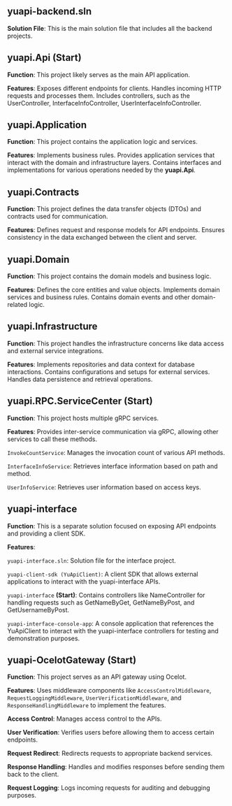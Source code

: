 ## yuapi-backend.sln
**Solution File**: This is the main solution file that includes all the backend projects.

## yuapi.Api (Start)
**Function**: This project likely serves as the main API application.

**Features**:
Exposes different endpoints for clients.
Handles incoming HTTP requests and processes them.
Includes controllers, such as the UserController, InterfaceInfoController, UserInterfaceInfoController.

## yuapi.Application
**Function**: This project contains the application logic and services.

**Features**:
Implements business rules.
Provides application services that interact with the domain and infrastructure layers.
Contains interfaces and implementations for various operations needed by the **yuapi.Api**.

## yuapi.Contracts
**Function**: This project defines the data transfer objects (DTOs) and contracts used for communication.

**Features**:
Defines request and response models for API endpoints.
Ensures consistency in the data exchanged between the client and server.

## yuapi.Domain
**Function**: This project contains the domain models and business logic.

**Features**:
Defines the core entities and value objects.
Implements domain services and business rules.
Contains domain events and other domain-related logic.

## yuapi.Infrastructure
**Function**: This project handles the infrastructure concerns like data access and external service integrations.

**Features**:
Implements repositories and data context for database interactions.
Contains configurations and setups for external services.
Handles data persistence and retrieval operations.

## yuapi.RPC.ServiceCenter (Start)
**Function**: This project hosts multiple gRPC services.

**Features**: Provides inter-service communication via gRPC, allowing other services to call these methods.

`InvokeCountService`: Manages the invocation count of various API methods.

`InterfaceInfoService`: Retrieves interface information based on path and method.

`UserInfoService`: Retrieves user information based on access keys.



## yuapi-interface
**Function**: This is a separate solution focused on exposing API endpoints and providing a client SDK.

**Features**:

`yuapi-interface.sln`: Solution file for the interface project.

`yuapi-client-sdk (YuApiClient)`: A client SDK that allows external applications to interact with the yuapi-interface APIs.

`yuapi-interface` **(Start)**: Contains controllers like NameController for handling requests such as GetNameByGet, GetNameByPost, and GetUsernameByPost.

`yuapi-interface-console-app`: A console application that references the YuApiClient to interact with the yuapi-interface controllers for testing and demonstration purposes.

## yuapi-OcelotGateway (Start)
**Function**: This project serves as an API gateway using Ocelot.

**Features**: Uses middleware components like `AccessControlMiddleware`, `RequestLoggingMiddleware`, `UserVerificationMiddleware`, and `ResponseHandlingMiddleware` to implement the features.

**Access Control**: Manages access control to the APIs.

**User Verification**: Verifies users before allowing them to access certain endpoints.

**Request Redirect**: Redirects requests to appropriate backend services.

**Response Handling**: Handles and modifies responses before sending them back to the client.

**Request Logging**: Logs incoming requests for auditing and debugging purposes.
